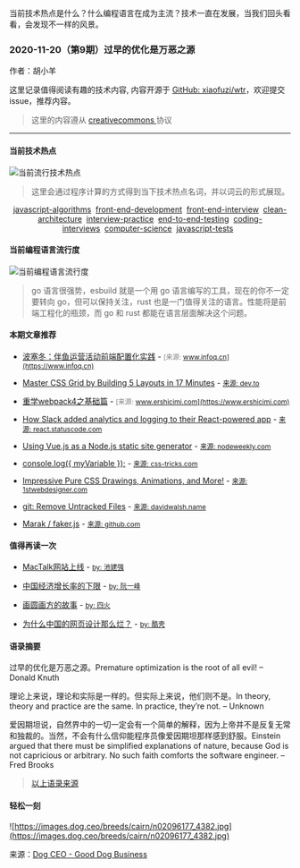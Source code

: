 
  当前技术热点是什么？什么编程语言在成为主流？技术一直在发展，当我们回头看看，会发现不一样的风景。

  ### 2020-11-20（第9期）过早的优化是万恶之源
  
  作者：胡小羊
  
  这里记录值得阅读有趣的技术内容, 内容开源于 [GitHub: xiaofuzi/wtr](https://github.com/xiaofuzi/wtr)，欢迎提交 issue，推荐内容。
  
  > 这里的内容遵从 [creativecommons ](https://creativecommons.org/licenses/by/2.0/legalcode) 协议
  
  <hr>

  
  #### 当前技术热点
![当前流行技术热点](http://hexo-blog.yangxiaofu.com/wtr/assets/hotWords/2020-11-20.png)
> 这里会通过程序计算的方式得到当下技术热点名词，并以词云的形式展现。
<div style='text-align: center'><a _blank='target' href='https://github.com/topics/javascript-algorithms'>javascript-algorithms</a>&nbsp;&nbsp;<a _blank='target' href='https://github.com/topics/front-end-development'>front-end-development</a>&nbsp;&nbsp;<a _blank='target' href='https://github.com/topics/front-end-interview'>front-end-interview</a>&nbsp;&nbsp;<a _blank='target' href='https://github.com/topics/clean-architecture'>clean-architecture</a>&nbsp;&nbsp;<a _blank='target' href='https://github.com/topics/interview-practice'>interview-practice</a>&nbsp;&nbsp;<a _blank='target' href='https://github.com/topics/end-to-end-testing'>end-to-end-testing</a>&nbsp;&nbsp;<a _blank='target' href='https://github.com/topics/coding-interviews'>coding-interviews</a>&nbsp;&nbsp;<a _blank='target' href='https://github.com/topics/computer-science'>computer-science</a>&nbsp;&nbsp;<a _blank='target' href='https://github.com/topics/javascript-tests'>javascript-tests</a>&nbsp;&nbsp;</div>

#### 当前编程语言流行度
![当前编程语言流行度](http://hexo-blog.yangxiaofu.com/wtr/assets/program_lang/2020-11-20.png)
> go 语言很强势，esbuild 就是一个用 go 语言编写的工具，现在的你不一定要转向 go，但可以保持关注，rust 也是一门值得关注的语言。性能将是前端工程化的瓶颈，而 go 和 rust 都能在语言层面解决这个问题。

#### 本期文章推荐
* [波塞冬：伴鱼运营活动前端配置化实践](https://www.infoq.cn/article/7mfbRc6R56T6upwSq8sI) - <span style="font-size: 12px;color: gray;">[来源: www.infoq.cn](https://www.infoq.cn)</span>

* [Master CSS Grid by Building 5 Layouts in 17 Minutes](https://dev.to/nghiemthu/master-css-grid-with-5-layouts-in-17-minutes-3phf) - <span style="font-size: 12px;color: gray;">[来源: dev.to](https://dev.to)</span>

* [重学webpack4之基础篇](https://www.ershicimi.com/p/8148d9bca04f8985373551e0e82c35f4) - <span style="font-size: 12px;color: gray;">[来源: www.ershicimi.com](https://www.ershicimi.com)</span>

* [How Slack added analytics and logging to their React-powered app](https://react.statuscode.com/issues/215) - <span style="font-size: 12px;color: gray;">[来源: react.statuscode.com](https://react.statuscode.com)</span>

* [Using Vue.js as a Node.js static site generator](https://nodeweekly.com/issues/365) - <span style="font-size: 12px;color: gray;">[来源: nodeweekly.com](https://nodeweekly.com)</span>

* [console.log({ myVariable });](https://css-tricks.com/console-log-myvariable/) - <span style="font-size: 12px;color: gray;">[来源: css-tricks.com](https://css-tricks.com)</span>

* [Impressive Pure CSS Drawings, Animations, and More!](https://1stwebdesigner.com/impressive-pure-css-drawings-animations-and-more/) - <span style="font-size: 12px;color: gray;">[来源: 1stwebdesigner.com](https://1stwebdesigner.com)</span>

* [git: Remove Untracked Files](https://davidwalsh.name/git-remove-untracked-files) - <span style="font-size: 12px;color: gray;">[来源: davidwalsh.name](https://davidwalsh.name)</span>

* [ Marak / faker.js](https://github.com/Marak/faker.js) - <span style="font-size: 12px;color: gray;">[来源: github.com](https://github.com)</span>



#### 值得再读一次
* [MacTalk网站上线](http://macshuo.com/?p=499) - <span style="font-size: 12px;color: gray;">[by: 池建强](https://macshuo.com)</span>
    
* [中国经济增长率的下限](http://www.ruanyifeng.com/blog/2008/11/floor_level_of_chinese_economy_growth.html) - <span style="font-size: 12px;color: gray;">[by: 阮一峰](https://www.ruanyifeng.com)</span>
    
* [画圆画方的故事](https://www.raychase.net/253) - <span style="font-size: 12px;color: gray;">[by: 四火](https://www.raychase.net)</span>
    
* [为什么中国的网页设计那么烂？](https://coolshell.cn/articles/3605.html) - <span style="font-size: 12px;color: gray;">[by: 酷壳](https://coolshell.cn)</span>


#### 语录摘要

过早的优化是万恶之源。Premature optimization is the root of all evil!
– Donald Knuth

理论上来说，理论和实际是一样的。但实际上来说，他们则不是。In theory, theory and practice are the same. In practice, they’re not.
– Unknown

爱因期坦说，自然界中的一切一定会有一个简单的解释，因为上帝并不是反复无常和独裁的。当然，不会有什么信仰能程序员像爱因期坦那样感到舒服。Einstein argued that there must be simplified explanations of nature, because God is not capricious or arbitrary. No such faith comforts the software engineer.
– Fred Brooks

> [以上语录来源](http://www.storm-consultancy.com/blog/other/classic-programming-quotes/)

#### 轻松一刻
![https://images.dog.ceo/breeds/cairn/n02096177_4382.jpg](https://images.dog.ceo/breeds/cairn/n02096177_4382.jpg)

来源：[Dog CEO - Good Dog Business](https://dog.ceo/)
    

